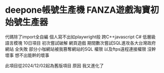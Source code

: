 # deepone帳號生產機  FANZA遊戲淘寶初始號生產器
代碼除了import全自編   個人寫不出如playwright般  跨C++javascript C# 低層級語言模塊
10日項目   初次嘗試破解  網頁遊戲 
期間數次嘗試SQL進攻各大台灣政府網站  全失敗
部分小咖網站被我篡奪網站的SQL 權限  以及ftps遠程連接權限
沒幹壞事  想不出能幹的壞事

此項目從2024/12/02起為舊版項目
原因 我又進化了 


